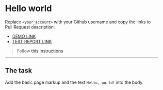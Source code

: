 # Hello world
Replace `<your_account>` with your Github username and copy the links to Pull Request description:
- [DEMO LINK](https://oleksii-bieliaiev.github.io/layout_hello-world/)
- [TEST REPORT LINK](https://oleksii-bieliaiev.github.io/layout_hello-world/report/html_report/)

> Follow [this instructions](https://mate-academy.github.io/layout_task-guideline/#how-to-solve-the-layout-tasks-on-github)
___

## The task
Add the basic page markup and the text `Hello, world!` into the body.
